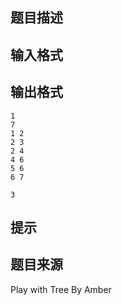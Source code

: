 


## 题目描述
## 输入格式
## 输出格式

```input1
1
7
1 2
2 3
2 4
4 6
5 6
6 7

```

```output1
3
```

## 提示
## 题目来源
Play with Tree By Amber


